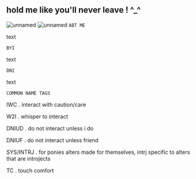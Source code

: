 ## hold me like you'll never leave ! ^_^
![unnamed](https://github.com/user-attachments/assets/22c0b5fe-a48d-44a7-bb72-78354cf6919b)
![unnamed](https://github.com/user-attachments/assets/67c8f07b-0804-41a1-9b07-c494ff1e8a43)
`ABT ME` 

text

`BYI`

text

`DNI`

text

`COMMON NAME TAGS` 

IWC . interact with caution/care

W2I . whisper to interact

DNIUD . do not interact unless i do

DNIUF . do not interact unless friend

SYS/INTRJ . for ponies alters made for themselves, intrj specific to alters that are introjects

TC . touch comfort
